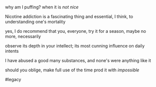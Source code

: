 why am I puffing?
when it is *not nice*

Nicotine addiction is a fascinating thing
and essential, I think, to understanding one's mortality

yes, I do recommend that you, everyone, try it
for a season,
maybe
no more,
necessarily

observe its depth in your intellect;
its most cunning influence on daily intents

I have abused a good many substances,
and none's were anything like it

should you oblige,
make full use of the time
prod it with *impossible*

#legacy
